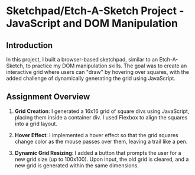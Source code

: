 # Sketchpad/Etch-A-Sketch Project - JavaScript and DOM Manipulation

## Introduction

In this project, I built a browser-based sketchpad, similar to an Etch-A-Sketch, to practice my DOM manipulation skills. The goal was to create an interactive grid where users can "draw" by hovering over squares, with the added challenge of dynamically generating the grid using JavaScript.

## Assignment Overview

1. **Grid Creation**: I generated a 16x16 grid of square divs using JavaScript, placing them inside a container div. I used Flexbox to align the squares into a grid layout.

2. **Hover Effect**: I implemented a hover effect so that the grid squares change color as the mouse passes over them, leaving a trail like a pen.

3. **Dynamic Grid Resizing**: I added a button that prompts the user for a new grid size (up to 100x100). Upon input, the old grid is cleared, and a new grid is generated within the same dimensions.
